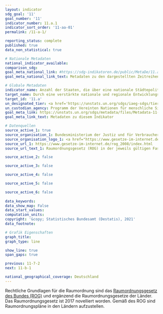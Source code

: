 ```yaml
---
layout: indicator    
sdg_goal: '11'    
goal_number: '11'    
indicator_number: 11.a.1    
indicator_sort_order: '11-aa-01'    
permalink: /11-a-1/    

reporting_status: complete    
published: true    
data_non_statistical: true    

# Nationale Metadaten    
national_indicator_available:     
comparison_sdg:     
goal_meta_national_link: #https://sdg-indikatoren.de/public/MetaDe/11.a.1.pdf    
goal_meta_national_link_text: Metadaten zu den dargestellten Zeitreihen    

# Globale Metadaten    
indicator_name: Anzahl der Staaten, die über eine nationale Städtepolitik oder regionale Entwicklungsplanung verfügen, welche (a) auf die Bevölkerungsdynamik reagiert, (b) eine ausgewogene Raumentwicklung gewährleistet und (c) den lokalen Haushaltsspielraum vergrößert    
target_name: Durch eine verstärkte nationale und regionale Entwicklungsplanung positive wirtschaftliche, soziale und ökologische Verbindungen zwischen städtischen, stadtnahen und ländlichen Gebieten unterstützen    
target_id: '11.a'    
un_designated_tier: <a href='https://unstats.un.org/sdgs/iaeg-sdgs/tier-classification/' title='Klicken Sie hier um weitere Informationen zur UN-Tier-Klassifikation zu erhalten.'  target='_blank'>Tier I</a>    
un_custodian_agency: Programm der Vereinten Nationen für menschliche Siedlungen (UN-Habitat)    
goal_meta_link: https://unstats.un.org/sdgs/metadata/files/Metadata-11-0a-01.pdf    
goal_meta_link_text: Metadaten zu diesem Indikator        

# Datenquellen
source_active_1: true
source_organisation_1: Bundesministerium der Justiz und für Verbraucherschutz (BMJV) und das Bundesamt für Justiz (BfJ)
source_organisation_logo_1: <a href="https://www.gesetze-im-internet.de"><img src="https://g205sdgs.github.io/sdg-indicators/public/OrgImgDe/bmjv.png" alt="Logo bmjv" style="height:60px; width:148px"/></a>
source_url_1: https://www.gesetze-im-internet.de/rog_2008/index.html
source_url_text_1: Raumordnungsgesetz (ROG) in der jeweils gültigen Fassung

source_active_2: false

source_active_3: false

source_active_4: false

source_active_5: false

source_active_6: false
    
data_keywords:     
data_show_map: False    
data_start_values:     
computation_units:     
copyright: '&copy; Statistisches Bundesamt (Destatis), 2021'    
data_footnote:     

# Grafik Eigenschaften    
graph_title:     
graph_type: line    

show_line: true
span_gaps: true    

previous: 11-7-2    
next: 11-b-1    

national_geographical_coverage: Deutschland    
---
```



Rechtliche Grundlagen für die Raumordnung sind das <a href="https://www.gesetze-im-internet.de/rog_2008/index.html">Raumordnungsgesetz des Bundes (ROG)</a> und ergänzend die Raumordnungsgesetze der Länder. Das Raumordnungsgesetz ist 2017 novelliert worden. Gemäß des ROG sind Raumordnungspläne in den Ländern aufzustellen.